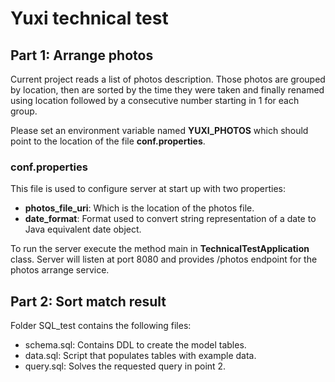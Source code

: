 # Yuxi technical test

## Part 1: Arrange photos

Current project reads a list of photos description. Those photos are grouped by location, then are sorted by the time they were taken and finally renamed using location followed by a consecutive number starting in 1 for each group.

Please set an environment variable named **YUXI_PHOTOS** which should point to the location of the file **conf.properties**.

### conf.properties

This file is used to configure server at start up with two properties:

- **photos_file_uri**: Which is the location of the photos file.
- **date_format**: Format used to convert string representation of a date to Java equivalent date object.

To run the server execute the method main in **TechnicalTestApplication** class. Server will listen at port 8080 and provides /photos endpoint for the photos arrange service.

## Part 2: Sort match result

Folder SQL_test contains the following files:

- schema.sql: Contains DDL to create the model tables.
- data.sql: Script that populates tables with example data.
- query.sql: Solves the requested query in point 2.
